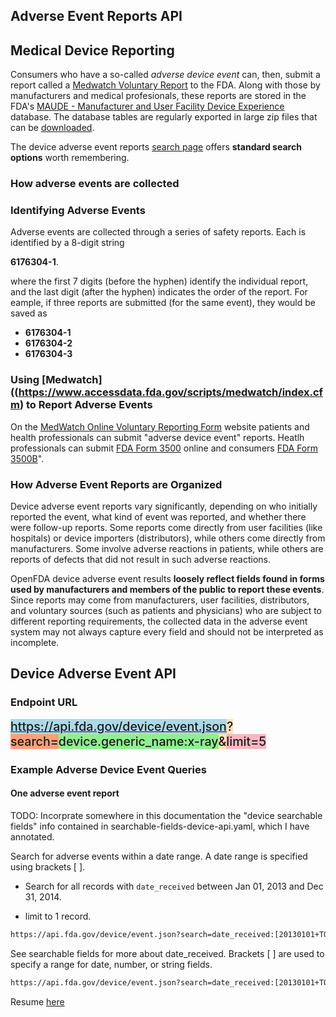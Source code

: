 <section>

# Adverse Event Reports API

## Medical Device Reporting 

Consumers who have a so-called *adverse device event* can, then, submit a report called a [Medwatch Voluntary Report](https://www.accessdata.fda.gov/scripts/medwatch/index.cfm?action=consumer.reporting1) to the FDA. Along with those by manufacturers and medical profesionals, these reports
 are stored in the FDA's [MAUDE - Manufacturer and User Facility Device Experience](https://www.accessdata.fda.gov/scripts/cdrh/cfdocs/cfmaude/search.cfm) database. The database tables are regularly exported in large zip files that can be [downloaded](https://www.fda.gov/medical-devices/mandatory-reporting-requirements-manufacturers-importers-and-device-user-facilities/about-manufacturer-and-user-facility-device-experience-maude).
 
The device adverse event reports [search page](https://www.accessdata.fda.gov/scripts/cdrh/cfdocs/cfmaude/search.cfm) offers **standard search options** worth remembering.

### How adverse events are collected

### Identifying Adverse Events

Adverse events are collected through a series of safety reports. Each is identified by a 8-digit string

  **6176304-1**.

where the first 7 digits (before the hyphen) identify the individual report, and the last digit (after the hyphen) indicates the order of the report. For eample, if three reports are submitted (for the same event),
they would be saved as

- **6176304-1**
- **6176304-2**
- **6176304-3**

### Using [Medwatch]((https://www.accessdata.fda.gov/scripts/medwatch/index.cfm) to Report Adverse Events

On the [MedWatch Online Voluntary Reporting Form](https://www.accessdata.fda.gov/scripts/medwatch/index.cfm) website patients and health professionals can submit "adverse device event" reports. Heatlh professionals can submit
[FDA Form 3500](https://www.accessdata.fda.gov/scripts/medwatch/index.cfm?action=professional.reporting1) online and consumers 
[FDA Form 3500B](https://www.accessdata.fda.gov/scripts/medwatch/index.cfm?action=consumer.reporting1)".

### How Adverse Event Reports are Organized

Device adverse event reports vary significantly, depending on who initially reported the event, what kind of event was reported, and whether there were follow-up reports. Some reports
come directly from user facilities (like hospitals) or device importers (distributors), while others come directly from manufacturers. Some involve adverse reactions in patients, while
others are reports of defects that did not result in such adverse reactions.

OpenFDA device adverse event results **loosely reflect fields found in forms used by manufacturers and members of the public to report these events**. Since reports may come
from manufacturers, user facilities, distributors, and voluntary sources (such as patients and physicians) who are subject to different reporting requirements, the collected data in
the adverse event system may not always capture every field and should not be interpreted as incomplete.

## Device Adverse Event API

### Endpoint URL

<span style="font-size: 1.4em;font-weight: 500;background:#add8e6">https://api.fda.gov/device/event.json<span style="background:#ffe4b5">?</span><span style="background: #ffa07a">search=</span><span style="background: #90ee90">device.generic_name:x-ray</span><span style="background:#ffe4b5">&</span><span style="background:#ffb6c1">limit=5</span><span>

### Example Adverse Device Event Queries

#### One adverse event report

TODO: Incorprate somewhere in this documentation the "device searchable fields" info contained in searchable-fields-device-api.yaml, which I have annotated.

Search for adverse events within a date range. A date range is specified using brackets [ ].

- Search for all records with `date_received` between Jan 01, 2013 and Dec 31, 2014.

- limit to 1 record.

```html
https://api.fda.gov/device/event.json?search=date_received:[20130101+TO+20141231]&limit=1
```

See searchable fields for more about date\_received. Brackets [ ] are used to specify a range for date, number, or string fields.

```html
https://api.fda.gov/device/event.json?search=date_received:[20130101+TO+20141231]&limit=1
```

Resume [here](https://open.fda.gov/apis/device/event/example-api-queries/)

</section>
